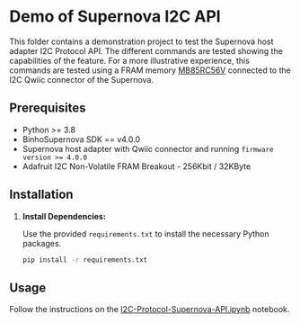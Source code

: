 # Demo of Supernova I2C API

This folder contains a demonstration project to test the Supernova host adapter I2C Protocol API. The different commands are tested showing the capabilities of the feature. For a more illustrative experience, this commands are tested using a FRAM memory [MB85RC56V](https://cdn-learn.adafruit.com/assets/assets/000/043/904/original/MB85RC256V-DS501-00017-3v0-E.pdf?1500009796) connected to the I2C Qwiic connector of the Supernova.

## Prerequisites

- Python >= 3.8
- BinhoSupernova SDK == v4.0.0
- Supernova host adapter with Qwiic connector and running `firmware version >= 4.0.0`
- Adafruit I2C Non-Volatile FRAM Breakout - 256Kbit / 32KByte

## Installation

1. **Install Dependencies:**

   Use the provided `requirements.txt` to install the necessary Python packages.

   ```bash
   pip install -r requirements.txt
   ```

## Usage

Follow the instructions on the [I2C-Protocol-Supernova-API.ipynb](I2C-Protocol-Supernova-API.ipynb) notebook.